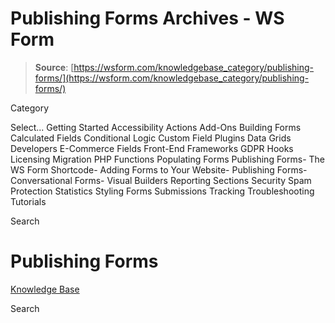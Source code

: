 # Publishing Forms Archives - WS Form

> **Source**: [https://wsform.com/knowledgebase_category/publishing-forms/](https://wsform.com/knowledgebase_category/publishing-forms/)


Category

Select...
 Getting Started Accessibility Actions Add-Ons Building Forms Calculated Fields Conditional Logic Custom Field Plugins Data Grids Developers E-Commerce Fields Front-End Frameworks GDPR Hooks Licensing Migration PHP Functions Populating Forms Publishing Forms- The WS Form Shortcode- Adding Forms to Your Website- Publishing Forms- Conversational Forms- Visual Builders Reporting Sections Security Spam Protection Statistics Styling Forms Submissions Tracking Troubleshooting Tutorials

Search

# Publishing Forms

 

[Knowledge Base](https://wsform.com/knowledgebase/)

Search

